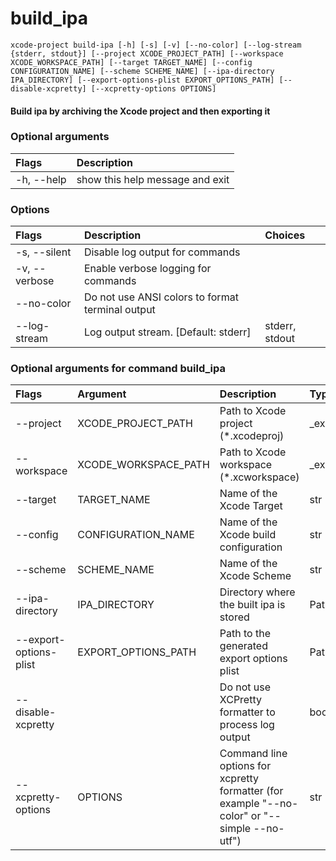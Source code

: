 
build_ipa
=========


``xcode-project build-ipa [-h] [-s] [-v] [--no-color] [--log-stream {stderr, stdout}] [--project XCODE_PROJECT_PATH] [--workspace XCODE_WORKSPACE_PATH] [--target TARGET_NAME] [--config CONFIGURATION_NAME] [--scheme SCHEME_NAME] [--ipa-directory IPA_DIRECTORY] [--export-options-plist EXPORT_OPTIONS_PATH] [--disable-xcpretty] [--xcpretty-options OPTIONS] ``
#### Build ipa by archiving the Xcode project and then exporting it

### Optional arguments

|Flags|Description|
| :--- | :--- |
|-h, --help|show this help message and exit|

### Options

|Flags|Description|Choices|
| :--- | :--- | :--- |
|-s, --silent|Disable log output for commands||
|-v, --verbose|Enable verbose logging for commands||
|--no-color|Do not use ANSI colors to format terminal output||
|--log-stream|Log output stream. [Default: stderr]|stderr, stdout|

### Optional arguments for command build_ipa

|Flags|Argument|Description|Type|Default|
| :--- | :--- | :--- | :--- | :--- |
|--project|XCODE_PROJECT_PATH|Path to Xcode project (*.xcodeproj)|_existing_path||
|--workspace|XCODE_WORKSPACE_PATH|Path to Xcode workspace (*.xcworkspace)|_existing_path||
|--target|TARGET_NAME|Name of the Xcode Target|str||
|--config|CONFIGURATION_NAME|Name of the Xcode build configuration|str||
|--scheme|SCHEME_NAME|Name of the Xcode Scheme|str||
|--ipa-directory|IPA_DIRECTORY|Directory where the built ipa is stored|Path|build/ios/ipa|
|--export-options-plist|EXPORT_OPTIONS_PATH|Path to the generated export options plist|Path|$HOME/export_options.plist|
|--disable-xcpretty||Do not use XCPretty formatter to process log output|bool||
|--xcpretty-options|OPTIONS|Command line options for xcpretty formatter (for example "--no-color" or "--simple  --no-utf")|str|--color|
